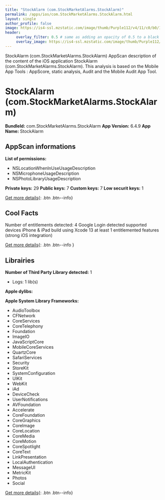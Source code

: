 ```yaml
---
title: "StockAlarm (com.StockMarketAlarms.StockAlarm)"
permalink: /apps/ios/com.StockMarketAlarms.StockAlarm.html
layout: single
author_profile: false
image: https://is4-ssl.mzstatic.com/image/thumb/Purple112/v4/11/c0/b0/11c0b03d-77b7-1cae-7000-a971dfb9a2bd/AppIcon-1x_U007emarketing-0-10-0-85-220.png/512x512bb.jpg
header: 
     overlay_filter: 0.5 # same as adding an opacity of 0.5 to a black background
     overlay_image: https://is4-ssl.mzstatic.com/image/thumb/Purple112/v4/11/c0/b0/11c0b03d-77b7-1cae-7000-a971dfb9a2bd/AppIcon-1x_U007emarketing-0-10-0-85-220.png/512x512bb.jpg
---
```

StockAlarm (com.StockMarketAlarms.StockAlarm) AppScan description of the content of the iOS application StockAlarm (com.StockMarketAlarms.StockAlarm). This analysis is based on the Mobile App Tools : AppScore, static analysis, Audit and the Mobile Audit App Tool.

# StockAlarm (com.StockMarketAlarms.StockAlarm)

**BundleId:** com.StockMarketAlarms.StockAlarm
**App Version:** 6.4.9
**App Name:** StockAlarm


## AppScan informations 

**List of permissions:** 
- NSLocationWhenInUseUsageDescription
- NSMicrophoneUsageDescription
- NSPhotoLibraryUsageDescription
  
  
**Private keys:** 29
**Public keys:** 7
**Custom keys:** 7
**Low securit keys:** 1
  
[Get more details](/pricing.html){: .btn .btn--info}

## Cool Facts

Number of entitlements detected: 4
Google Login detected
supported devices iPhone & iPad
build using Xcode 13
at least 1 entitlemented features (strong iOS integration)
  
[Get more details](/pricing.html){: .btn .btn--info }

## Librairies 
**Number of Third Party Library detected:** 1
- Logs: 1 lib(s)


**Apple dylibs:**


**Apple System Library Frameworks:**
- AudioToolbox
- CFNetwork
- CoreServices
- CoreTelephony
- Foundation
- ImageIO
- JavaScriptCore
- MobileCoreServices
- QuartzCore
- SafariServices
- Security
- StoreKit
- SystemConfiguration
- UIKit
- WebKit
- iAd
- DeviceCheck
- UserNotifications
- AVFoundation
- Accelerate
- CoreFoundation
- CoreGraphics
- CoreImage
- CoreLocation
- CoreMedia
- CoreMotion
- CoreSpotlight
- CoreText
- LinkPresentation
- LocalAuthentication
- MessageUI
- MetricKit
- Photos
- Social


  
[Get more details](/pricing.html){: .btn .btn--info}

